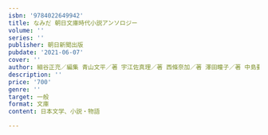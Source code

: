 ```yaml
---
isbn: '9784022649942'
title: なみだ 朝日文庫時代小説アンソロジー
volume: ''
series: ''
publisher: 朝日新聞出版
pubdate: '2021-06-07'
cover: ''
author: 細谷正充／編集 青山文平／著 宇江佐真理／著 西條奈加／著 澤田瞳子／著 中島要／著 ほか
description: ''
price: '700'
genre: ''
target: 一般
format: 文庫
content: 日本文学、小説・物語

---
```

